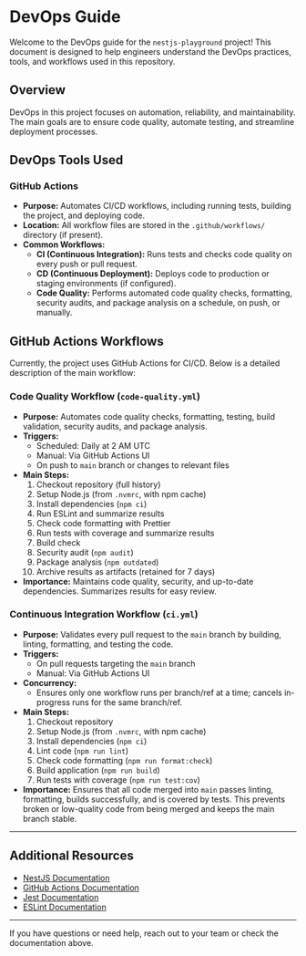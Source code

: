 # DevOps Guide

Welcome to the DevOps guide for the `nestjs-playground` project! This document is designed to help engineers understand the DevOps practices, tools, and workflows used in this repository.

## Overview

DevOps in this project focuses on automation, reliability, and maintainability. The main goals are to ensure code quality, automate testing, and streamline deployment processes.

## DevOps Tools Used

### GitHub Actions

- **Purpose:** Automates CI/CD workflows, including running tests, building the project, and deploying code.
- **Location:** All workflow files are stored in the `.github/workflows/` directory (if present).
- **Common Workflows:**
  - **CI (Continuous Integration):** Runs tests and checks code quality on every push or pull request.
  - **CD (Continuous Deployment):** Deploys code to production or staging environments (if configured).
  - **Code Quality:** Performs automated code quality checks, formatting, security audits, and package analysis on a schedule, on push, or manually.

## GitHub Actions Workflows

Currently, the project uses GitHub Actions for CI/CD. Below is a detailed description of the main workflow:

### Code Quality Workflow (`code-quality.yml`)

- **Purpose:** Automates code quality checks, formatting, testing, build validation, security audits, and package analysis.
- **Triggers:**
  - Scheduled: Daily at 2 AM UTC
  - Manual: Via GitHub Actions UI
  - On push to `main` branch or changes to relevant files
- **Main Steps:**
  1. Checkout repository (full history)
  2. Setup Node.js (from `.nvmrc`, with npm cache)
  3. Install dependencies (`npm ci`)
  4. Run ESLint and summarize results
  5. Check code formatting with Prettier
  6. Run tests with coverage and summarize results
  7. Build check
  8. Security audit (`npm audit`)
  9. Package analysis (`npm outdated`)
  10. Archive results as artifacts (retained for 7 days)
- **Importance:** Maintains code quality, security, and up-to-date dependencies. Summarizes results for easy review.

### Continuous Integration Workflow (`ci.yml`)

- **Purpose:** Validates every pull request to the `main` branch by building, linting, formatting, and testing the code.
- **Triggers:**
  - On pull requests targeting the `main` branch
  - Manual: Via GitHub Actions UI
- **Concurrency:**
  - Ensures only one workflow runs per branch/ref at a time; cancels in-progress runs for the same branch/ref.
- **Main Steps:**
  1. Checkout repository
  2. Setup Node.js (from `.nvmrc`, with npm cache)
  3. Install dependencies (`npm ci`)
  4. Lint code (`npm run lint`)
  5. Check code formatting (`npm run format:check`)
  6. Build application (`npm run build`)
  7. Run tests with coverage (`npm run test:cov`)
- **Importance:** Ensures that all code merged into `main` passes linting, formatting, builds successfully, and is covered by tests. This prevents broken or low-quality code from being merged and keeps the main branch stable.

---

## Additional Resources

- [NestJS Documentation](https://docs.nestjs.com/)
- [GitHub Actions Documentation](https://docs.github.com/en/actions)
- [Jest Documentation](https://jestjs.io/)
- [ESLint Documentation](https://eslint.org/)

---

If you have questions or need help, reach out to your team or check the documentation above.

